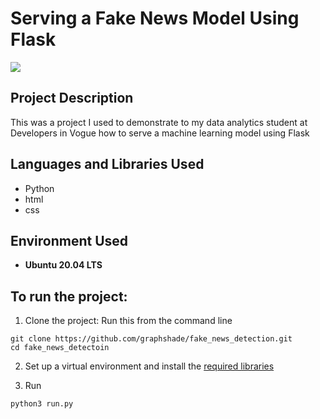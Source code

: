 # Serving a Fake News Model Using Flask

<img src="https://github.com/graphshade/fake_news_detection/blob/master/static/img/fake_news.png" />

<h2>Project Description</h2>
This was a project I used to demonstrate to my data analytics student at Developers in Vogue how to serve a machine learning model using Flask

<h2>Languages and Libraries Used</h2>

- Python
- html
- css

<h2>Environment Used </h2>

- <b>Ubuntu 20.04 LTS</b>



<h2>To run the project:</h2>

<p align="left">
 
1. Clone the project: Run this from the command line
 
 ```commandline
 git clone https://github.com/graphshade/fake_news_detection.git
 cd fake_news_detectoin
 ```
 
2. Set up a virtual environment and install the [required libraries](https://github.com/graphshade/fake_news_detection/blob/master/requirements.txt)

3. Run  

```commandline
python3 run.py
  ```
